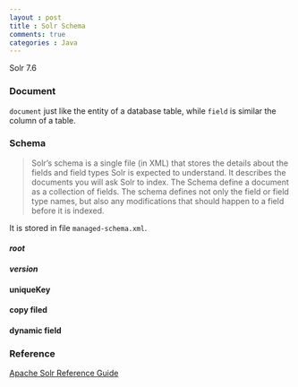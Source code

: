 ```yaml
---
layout : post
title : Solr Schema
comments: true
categories : Java
---
```


Solr 7.6

### Document

`document` just like the entity of a database table, while `field` is similar the column of a table.

### Schema

> Solr’s schema is a single file (in XML) that stores the details about the fields and field types Solr is expected to understand. 
> It describes the documents you will ask Solr to index. The Schema define a document as a collection of fields.
> The schema defines not only the field or field type names, but also any modifications that 
> should happen to a field before it is indexed. 

It is stored in file `managed-schema.xml`.

#### _root_

#### _version_

#### uniqueKey

#### copy filed

#### dynamic field

### Reference

[Apache Solr Reference Guide](https://lucene.apache.org/solr/guide/7_6/index.html)
